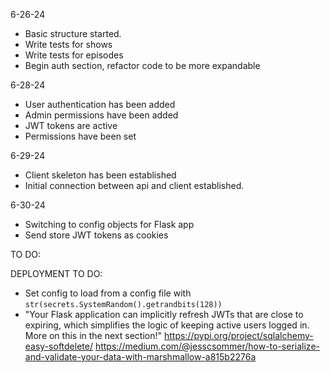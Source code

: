 6-26-24
  - Basic structure started.
  - Write tests for shows
  - Write tests for episodes
  - Begin auth section, refactor code to be more expandable

6-28-24
  - User authentication has been added
  - Admin permissions have been added
  - JWT tokens are active
  - Permissions have been set

6-29-24
  - Client skeleton has been established
  - Initial connection between api and client established.

6-30-24
  - Switching to config objects for Flask app
  - Send store JWT tokens as cookies

TO DO:



DEPLOYMENT TO DO:
  - Set config to load from a config file with `str(secrets.SystemRandom().getrandbits(128))`
  - "Your Flask application can implicitly refresh JWTs that are close to expiring, which simplifies the logic of keeping active users logged in. More on this in the next section!"
https://pypi.org/project/sqlalchemy-easy-softdelete/
https://medium.com/@jesscsommer/how-to-serialize-and-validate-your-data-with-marshmallow-a815b2276a

